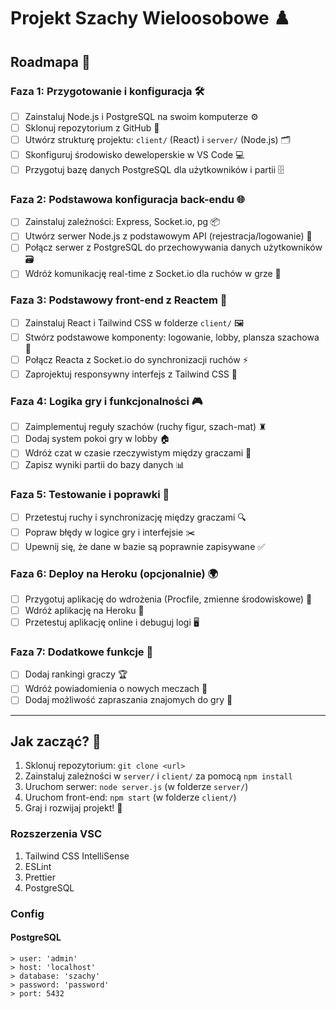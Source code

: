 # Projekt Szachy Wieloosobowe ♟️

## Roadmapa 🚀

### Faza 1: Przygotowanie i konfiguracja 🛠️
- [ ] Zainstaluj Node.js i PostgreSQL na swoim komputerze ⚙️
- [ ] Sklonuj repozytorium z GitHub 📂
- [ ] Utwórz strukturę projektu: `client/` (React) i `server/` (Node.js) 🗂️
- [ ] Skonfiguruj środowisko deweloperskie w VS Code 💻
- [ ] Przygotuj bazę danych PostgreSQL dla użytkowników i partii 🗄️

### Faza 2: Podstawowa konfiguracja back-endu 🌐
- [ ] Zainstaluj zależności: Express, Socket.io, pg 📦
- [ ] Utwórz serwer Node.js z podstawowym API (rejestracja/logowanie) 🔗
- [ ] Połącz serwer z PostgreSQL do przechowywania danych użytkowników 🗃️
- [ ] Wdróż komunikację real-time z Socket.io dla ruchów w grze 📡

### Faza 3: Podstawowy front-end z Reactem 🎨
- [ ] Zainstaluj React i Tailwind CSS w folderze `client/` 🖼️
- [ ] Stwórz podstawowe komponenty: logowanie, lobby, plansza szachowa 🧩
- [ ] Połącz Reacta z Socket.io do synchronizacji ruchów ⚡
- [ ] Zaprojektuj responsywny interfejs z Tailwind CSS 📱

### Faza 4: Logika gry i funkcjonalności 🎮
- [ ] Zaimplementuj reguły szachów (ruchy figur, szach-mat) ♜
- [ ] Dodaj system pokoi gry w lobby 🏠
- [ ] Wdróż czat w czasie rzeczywistym między graczami 💬
- [ ] Zapisz wyniki partii do bazy danych 📊

### Faza 5: Testowanie i poprawki 🐞
- [ ] Przetestuj ruchy i synchronizację między graczami 🔍
- [ ] Popraw błędy w logice gry i interfejsie ✂️
- [ ] Upewnij się, że dane w bazie są poprawnie zapisywane ✅

### Faza 6: Deploy na Heroku (opcjonalnie) 🌍
- [ ] Przygotuj aplikację do wdrożenia (Procfile, zmienne środowiskowe) 📜
- [ ] Wdróż aplikację na Heroku 🚀
- [ ] Przetestuj aplikację online i debuguj logi 🖥️

### Faza 7: Dodatkowe funkcje 🌟
- [ ] Dodaj rankingi graczy 🏆
- [ ] Wdróż powiadomienia o nowych meczach 📩
- [ ] Dodaj możliwość zapraszania znajomych do gry 🤝

---

## Jak zacząć? 🏁
1. Sklonuj repozytorium: `git clone <url>`
2. Zainstaluj zależności w `server/` i `client/` za pomocą `npm install`
3. Uruchom serwer: `node server.js` (w folderze `server/`)
4. Uruchom front-end: `npm start` (w folderze `client/`)
5. Graj i rozwijaj projekt! 🎉

### Rozszerzenia VSC
1. Tailwind CSS IntelliSense
2. ESLint
3. Prettier
4. PostgreSQL

### Config

#### PostgreSQL
```shell
> user: 'admin'  
> host: 'localhost'  
> database: 'szachy'  
> password: 'password'  
> port: 5432
```